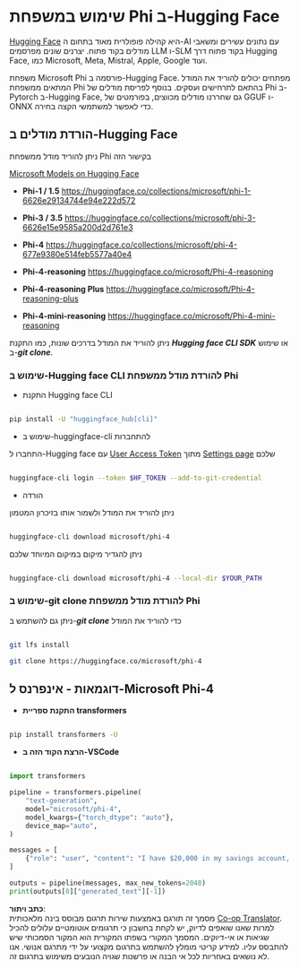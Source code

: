 <!--
CO_OP_TRANSLATOR_METADATA:
{
  "original_hash": "624fe133fba62773979d45f54519f7bb",
  "translation_date": "2025-05-09T08:40:11+00:00",
  "source_file": "md/01.Introduction/02/01.HF.md",
  "language_code": "he"
}
-->
# **שימוש במשפחת Phi ב-Hugging Face**

[Hugging Face](https://huggingface.co/) היא קהילה פופולרית מאוד בתחום ה-AI עם נתונים עשירים ומשאבי מודלים בקוד פתוח. יצרנים שונים מפרסמים LLM ו-SLM בקוד פתוח דרך Hugging Face, כמו Microsoft, Meta, Mistral, Apple, Google ועוד.

משפחת Microsoft Phi פורסמה ב-Hugging Face. מפתחים יכולים להוריד את המודל המתאים ממשפחת Phi בהתאם לתרחישים ועסקים. בנוסף לפריסת מודלים של Phi ב-Pytorch ב-Hugging Face, גם שחררנו מודלים מכווצים, בפורמטים של GGUF ו-ONNX כדי לאפשר למשתמשי הקצה בחירה.

## **הורדת מודלים ב-Hugging Face**

ניתן להוריד מודל ממשפחת Phi בקישור הזה

[Microsoft Models on Hugging Face](https://huggingface.co/microsoft)

-  **Phi-1 / 1.5** https://huggingface.co/collections/microsoft/phi-1-6626e29134744e94e222d572

-  **Phi-3 / 3.5** https://huggingface.co/collections/microsoft/phi-3-6626e15e9585a200d2d761e3

-  **Phi-4** https://huggingface.co/collections/microsoft/phi-4-677e9380e514feb5577a40e4

- **Phi-4-reasoning** https://huggingface.co/microsoft/Phi-4-reasoning

- **Phi-4-reasoning Plus** https://huggingface.co/microsoft/Phi-4-reasoning-plus 

- **Phi-4-mini-reasoning** https://huggingface.co/microsoft/Phi-4-mini-reasoning

ניתן להוריד את המודל בדרכים שונות, כמו התקנת ***Hugging face CLI SDK*** או שימוש ב-***git clone***.

### **שימוש ב-Hugging face CLI להורדת מודל ממשפחת Phi**

- התקנת Hugging face CLI

```bash

pip install -U "huggingface_hub[cli]"

```

- שימוש ב-huggingface-cli להתחברות

התחברו ל-Hugging face עם [User Access Token](https://huggingface.co/docs/hub/security-tokens) מתוך [Settings page](https://huggingface.co/settings/tokens) שלכם

```bash

huggingface-cli login --token $HF_TOKEN --add-to-git-credential

```

- הורדה

ניתן להוריד את המודל ולשמור אותו בזיכרון המטמון

```bash

huggingface-cli download microsoft/phi-4

```

ניתן להגדיר מיקום במיקום המיוחד שלכם

```bash

huggingface-cli download microsoft/phi-4 --local-dir $YOUR_PATH

```

### **שימוש ב-git clone להורדת מודל ממשפחת Phi**

ניתן גם להשתמש ב-***git clone*** כדי להוריד את המודל

```bash

git lfs install

git clone https://huggingface.co/microsoft/phi-4

```

## **דוגמאות - אינפרנס ל-Microsoft Phi-4**

- **התקנת ספריית transformers**

```bash

pip install transformers -U

```

- **הרצת הקוד הזה ב-VSCode**

```python

import transformers

pipeline = transformers.pipeline(
    "text-generation",
    model="microsoft/phi-4",
    model_kwargs={"torch_dtype": "auto"},
    device_map="auto",
)

messages = [
    {"role": "user", "content": "I have $20,000 in my savings account, where I receive a 4% profit per year and payments twice a year. Can you please tell me how long it will take for me to become a millionaire? Also, can you please explain the math step by step as if you were explaining it to an uneducated person?"},
]

outputs = pipeline(messages, max_new_tokens=2048)
print(outputs[0]["generated_text"][-1])

```

**כתב ויתור**:  
מסמך זה תורגם באמצעות שירות תרגום מבוסס בינה מלאכותית [Co-op Translator](https://github.com/Azure/co-op-translator). למרות שאנו שואפים לדיוק, יש לקחת בחשבון כי תרגומים אוטומטיים עלולים להכיל שגיאות או אי-דיוקים. המסמך המקורי בשפתו המקורית הוא המקור הסמכותי שיש להתבסס עליו. למידע קריטי מומלץ להשתמש בתרגום מקצועי על ידי מתרגם אנושי. אנו לא נושאים באחריות לכל אי הבנה או פרשנות שגויה הנובעים משימוש בתרגום זה.